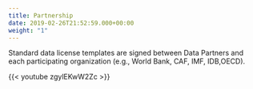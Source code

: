 ```yaml
---
title: Partnership
date: 2019-02-26T21:52:59.000+00:00
weight: "1"
---
```

Standard data license templates are signed between Data Partners and each participating organization (e.g., World Bank, CAF, IMF, IDB,OECD).

{{< youtube zgylEKwW2Zc >}}
